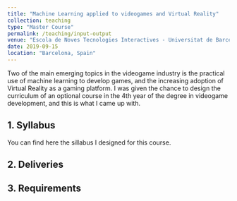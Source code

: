 ```yaml
---
title: "Machine Learning applied to videogames and Virtual Reality"
collection: teaching
type: "Master Course"
permalink: /teaching/input-output
venue: "Escola de Noves Tecnologies Interactives - Universitat de Barcelona"
date: 2019-09-15
location: "Barcelona, Spain"
---
```


Two of the main emerging topics in the videogame industry is the practical use of machine learning to develop games, and the increasing adoption of Virtual Reality as a gaming platform. I was given the chance to design the curriculum of an  optional course in the 4th year of the degree in videogame development, and this is what I came up with. 


## 1. Syllabus

You can find here the sillabus I designed for this course. 




## 2. Deliveries
 
 
 
 
## 3. Requirements